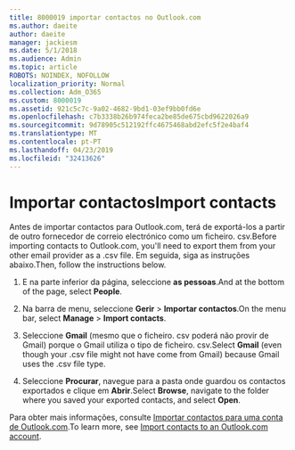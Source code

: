 ```yaml
---
title: 8000019 importar contactos no Outlook.com
ms.author: daeite
author: daeite
manager: jackiesm
ms.date: 5/1/2018
ms.audience: Admin
ms.topic: article
ROBOTS: NOINDEX, NOFOLLOW
localization_priority: Normal
ms.collection: Adm_O365
ms.custom: 8000019
ms.assetid: 921c5c7c-9a02-4682-9bd1-03ef9bb0fd6e
ms.openlocfilehash: c7b3338b26b974feca2be85de675cbd9622026a9
ms.sourcegitcommit: 9d78905c512192ffc4675468abd2efc5f2e4baf4
ms.translationtype: MT
ms.contentlocale: pt-PT
ms.lasthandoff: 04/23/2019
ms.locfileid: "32413626"
---
```

# <a name="import-contacts"></a><span data-ttu-id="0f011-102">Importar contactos</span><span class="sxs-lookup"><span data-stu-id="0f011-102">Import contacts</span></span>

<span data-ttu-id="0f011-103">Antes de importar contactos para Outlook.com, terá de exportá-los a partir de outro fornecedor de correio electrónico como um ficheiro. csv.</span><span class="sxs-lookup"><span data-stu-id="0f011-103">Before importing contacts to Outlook.com, you'll need to export them from your other email provider as a .csv file.</span></span> <span data-ttu-id="0f011-104">Em seguida, siga as instruções abaixo.</span><span class="sxs-lookup"><span data-stu-id="0f011-104">Then, follow the instructions below.</span></span>
  
1. <span data-ttu-id="0f011-105">E na parte inferior da página, seleccione **as pessoas**.</span><span class="sxs-lookup"><span data-stu-id="0f011-105">And at the bottom of the page, select **People**.</span></span> 
    
2. <span data-ttu-id="0f011-106">Na barra de menu, seleccione **Gerir** \> **Importar contactos**.</span><span class="sxs-lookup"><span data-stu-id="0f011-106">On the menu bar, select **Manage** \> **Import contacts**.</span></span> 
    
3. <span data-ttu-id="0f011-107">Seleccione **Gmail** (mesmo que o ficheiro. csv poderá não provir de Gmail) porque o Gmail utiliza o tipo de ficheiro. csv.</span><span class="sxs-lookup"><span data-stu-id="0f011-107">Select **Gmail** (even though your .csv file might not have come from Gmail) because Gmail uses the .csv file type.</span></span> 
    
4. <span data-ttu-id="0f011-108">Seleccione **Procurar**, navegue para a pasta onde guardou os contactos exportados e clique em **Abrir**.</span><span class="sxs-lookup"><span data-stu-id="0f011-108">Select **Browse**, navigate to the folder where you saved your exported contacts, and select **Open**.</span></span> 
    
<span data-ttu-id="0f011-109">Para obter mais informações, consulte [Importar contactos para uma conta de Outlook.com](https://go.microsoft.com/fwlink/p/?linkid=873136).</span><span class="sxs-lookup"><span data-stu-id="0f011-109">To learn more, see [Import contacts to an Outlook.com account](https://go.microsoft.com/fwlink/p/?linkid=873136).</span></span>
  

